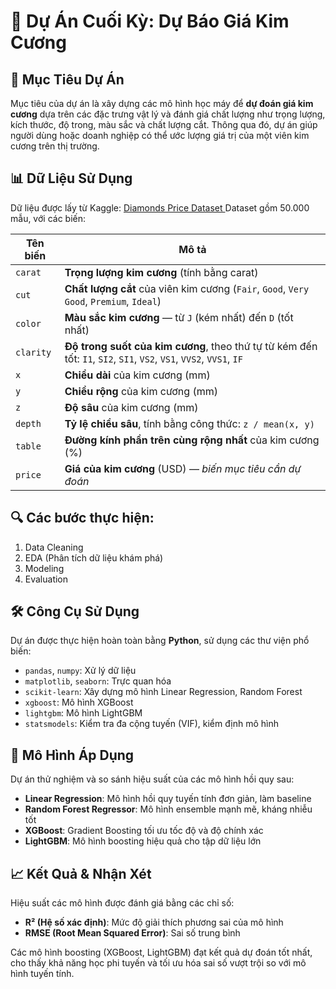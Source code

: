 # 💎 Dự Án Cuối Kỳ: Dự Báo Giá Kim Cương

## 🎯 Mục Tiêu Dự Án

Mục tiêu của dự án là xây dựng các mô hình học máy để **dự đoán giá kim cương** dựa trên các đặc trưng vật lý và đánh giá chất lượng như trọng lượng, kích thước, độ trong, màu sắc và chất lượng cắt. Thông qua đó, dự án giúp người dùng hoặc doanh nghiệp có thể ước lượng giá trị của một viên kim cương trên thị trường.

## 📊 Dữ Liệu Sử Dụng

Dữ liệu được lấy từ Kaggle: [Diamonds Price Dataset
](https://www.kaggle.com/datasets/amirhosseinmirzaie/diamonds-price-dataset/data)
Dataset gồm 50.000 mẫu, với các biến:

| Tên biến  | Mô tả                                                                                                               |
| --------- | ------------------------------------------------------------------------------------------------------------------- |
| `carat`   | **Trọng lượng kim cương** (tính bằng carat)                                                                         |
| `cut`     | **Chất lượng cắt** của viên kim cương (`Fair`, `Good`, `Very Good`, `Premium`, `Ideal`)                             |
| `color`   | **Màu sắc kim cương** — từ `J` (kém nhất) đến `D` (tốt nhất)                                                        |
| `clarity` | **Độ trong suốt của kim cương**, theo thứ tự từ kém đến tốt: `I1`, `SI2`, `SI1`, `VS2`, `VS1`, `VVS2`, `VVS1`, `IF` |
| `x`       | **Chiều dài** của kim cương (mm)                                                                                    |
| `y`       | **Chiều rộng** của kim cương (mm)                                                                                   |
| `z`       | **Độ sâu** của kim cương (mm)                                                                                       |
| `depth`   | **Tỷ lệ chiều sâu**, tính bằng công thức: `z / mean(x, y)`                                                          |
| `table`   | **Đường kính phần trên cùng rộng nhất** của kim cương (%)                                                           |
| `price`   | **Giá của kim cương** (USD) — *biến mục tiêu cần dự đoán*                                                           |

## 🔍 Các bước thực hiện:

1. Data Cleaning
2. EDA (Phân tích dữ liệu khám phá)
3. Modeling
4. Evaluation

## 🛠️ Công Cụ Sử Dụng

Dự án được thực hiện hoàn toàn bằng **Python**, sử dụng các thư viện phổ biến:

* `pandas`, `numpy`: Xử lý dữ liệu
* `matplotlib`, `seaborn`: Trực quan hóa
* `scikit-learn`: Xây dựng mô hình Linear Regression, Random Forest
* `xgboost`: Mô hình XGBoost
* `lightgbm`: Mô hình LightGBM
* `statsmodels`: Kiểm tra đa cộng tuyến (VIF), kiểm định mô hình

## 🤖 Mô Hình Áp Dụng

Dự án thử nghiệm và so sánh hiệu suất của các mô hình hồi quy sau:

* **Linear Regression**: Mô hình hồi quy tuyến tính đơn giản, làm baseline
* **Random Forest Regressor**: Mô hình ensemble mạnh mẽ, kháng nhiễu tốt
* **XGBoost**: Gradient Boosting tối ưu tốc độ và độ chính xác
* **LightGBM**: Mô hình boosting hiệu quả cho tập dữ liệu lớn

## 📈 Kết Quả & Nhận Xét

Hiệu suất các mô hình được đánh giá bằng các chỉ số:

* **R² (Hệ số xác định)**: Mức độ giải thích phương sai của mô hình
* **RMSE (Root Mean Squared Error)**: Sai số trung bình

Các mô hình boosting (XGBoost, LightGBM) đạt kết quả dự đoán tốt nhất, cho thấy khả năng học phi tuyến và tối ưu hóa sai số vượt trội so với mô hình tuyến tính.

